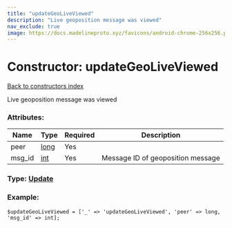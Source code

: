```yaml
---
title: "updateGeoLiveViewed"
description: "Live geoposition message was viewed"
nav_exclude: true
image: https://docs.madelineproto.xyz/favicons/android-chrome-256x256.png
---
```

# Constructor: updateGeoLiveViewed  
[Back to constructors index](/API_docs/constructors/index.html)



Live geoposition message was viewed

### Attributes:

| Name     |    Type       | Required | Description |
|----------|---------------|----------|-------------|
|peer|[long](/API_docs/types/long.html) | Yes|
|msg\_id|[int](/API_docs/types/int.html) | Yes|Message ID of geoposition message|



### Type: [Update](/API_docs/types/Update.html)


### Example:

```
$updateGeoLiveViewed = ['_' => 'updateGeoLiveViewed', 'peer' => long, 'msg_id' => int];
```  
